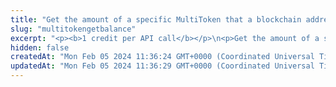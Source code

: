 ```yaml
---
title: "Get the amount of a specific MultiToken that a blockchain address holds"
slug: "multitokengetbalance"
excerpt: "<p><b>1 credit per API call</b></p>\n<p>Get the amount of a specific Multi Token (minted on the smart contract specified by the <code>contractAddress</code> path parameter in the request endpoint URL) that a blockchain address holds.</p>\n<p>This API is supported for the following blockchains:</p>\n<ul>\n<li>BNB Smart Chain</li>\n<li>Celo</li>\n<li>Ethereum</li>\n<li>Harmony</li>\n<li>Klaytn</li>\n<li>KuCoin Community Chain</li>\n<li>Polygon</li>\n</ul>"
hidden: false
createdAt: "Mon Feb 05 2024 11:36:24 GMT+0000 (Coordinated Universal Time)"
updatedAt: "Mon Feb 05 2024 11:36:29 GMT+0000 (Coordinated Universal Time)"
---
```

